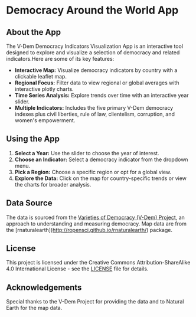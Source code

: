 # Democracy Around the World App

## About the App

The V-Dem Democracy Indicators Visualization App is an interactive tool designed to explore and visualize a selection of democracy and related indicators.Here are some of its key features: 

- **Interactive Map:** Visualize democracy indicators by country with a clickable leaflet map.
- **Regional Focus:** Filter data to view regional or global averages with interactive plotly charts.
- **Time Series Analysis:** Explore trends over time with an interactive year slider.
- **Multiple Indicators:** Includes the five primary V-Dem democracy indexes plus civil liberties, rule of law, clientelism, corruption, and women's empowerment.

## Using the App

1. **Select a Year:** Use the slider to choose the year of interest.
2. **Choose an Indicator:** Select a democracy indicator from the dropdown menu.
3. **Pick a Region:** Choose a specific region or opt for a global view.
4. **Explore the Data:** Click on the map for country-specific trends or view the charts for broader analysis.

## Data Source

The data is sourced from the [Varieties of Democracy (V-Dem) Project](https://www.v-dem.net/), an approach to understanding and measuring democracy. Map data are from the [rnaturalearth])http://ropensci.github.io/rnaturalearth/) package.

## License
This project is licensed under the Creative Commons Attribution-ShareAlike 4.0 International License - see the [LICENSE](LICENSE.md) file for details.

## Acknowledgements

Special thanks to the V-Dem Project for providing the data and to Natural Earth for the map data.
